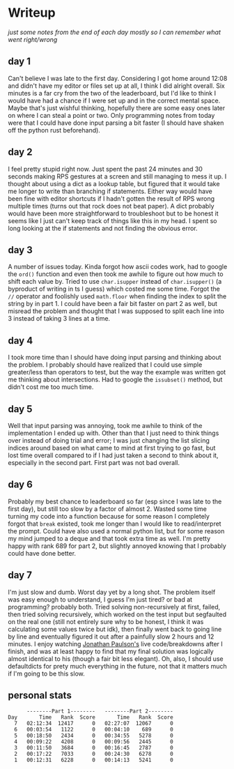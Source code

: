 # Writeup
*just some notes from the end of each day mostly so I can remember what went right/wrong*
## day 1
Can't believe I was late to the first day. Considering I got home around 12:08 and didn't have my editor or files set up at all, I think I did alright overall. Six minutes is a far cry from the two of the leaderboard, but I'd like to think I would have had a chance if I were set up and in the correct mental space. Maybe that's just wishful thinking, hopefully there are some easy ones later on where I can steal a point or two. Only programming notes from today were that I could have done input parsing a bit faster (I should have shaken off the python rust beforehand). 
## day 2
I feel pretty stupid right now. Just spent the past 24 minutes and 30 seconds making RPS gestures at a screen and still managing to mess it up. I thought about using a dict as a lookup table, but figured that it would take me longer to write than branching if statements. Either way would have been fine with editor shortcuts if I hadn't gotten the result of RPS wrong multiple times (turns out that rock does not beat paper). A dict probably would have been more straightforward to troubleshoot but to be honest it seems like I just can't keep track of things like this in my head. I spent so long looking at the if statements and not finding the obvious error. 
## day 3
A number of issues today. Kinda forgot how ascii codes work, had to google the `ord()` function and even then took me awhile to figure out how much to shift each value by. Tried to use `char.isupper` instead of `char.isupper()` (a byproduct of writing in ts I guess) which costed me some time. Forgot the `//` operator and foolishly used `math.floor` when finding the index to split the string by in part 1. I could have been a fair bit faster on part 2 as well, but misread the problem and thought that I was supposed to split each line into 3 instead of taking 3 lines at a time.
## day 4
I took more time than I should have doing input parsing and thinking about the problem. I probably should have realized that I could use simple greater/less than operators to test, but the way the example was written got me thinking about intersections. Had to google the `issubset()` method, but didn't cost me too much time. 
## day 5
Well that input parsing was annoying, took me awhile to think of the implementation I ended up with. Other than that I just need to think things over instead of doing trial and error; I was just changing the list slicing indices around based on what came to mind at first trying to go fast, but lost time overall compared to if I had just taken a second to think about it, especially in the second part. First part was not bad overall. 
## day 6
Probably my best chance to leaderboard so far (esp since I was late to the first day), but still too slow by a factor of almost 2. Wasted some time turning my code into a function because for some reason I completely forgot that `break` existed, took me longer than I would like to read/interpret the prompt. Could have also used a normal python list, but for some reason my mind jumped to a deque and that took extra time as well. I'm pretty happy with rank 689 for part 2, but slightly annoyed knowing that I probably could have done better. 
## day 7
I'm just slow and dumb. Worst day yet by a long shot. The problem itself was easy enough to understand, I guess I'm just tired? or bad at programming? probably both. Tried solving non-recursively at first, failed, then tried solving recursively, which worked on the test input but segfaulted on the real one (still not entirely sure why to be honest, I think it was calculating some values twice but idk), then finally went back to going line by line and eventually figured it out after a painfully slow 2 hours and 12 minutes. I enjoy watching [Jonathan Paulson's](https://www.youtube.com/watch?v=ZPM5xclRInk) live code/breakdowns after I finish, and was at least happy to find that my final solution was logically almost identical to his (though a fair bit less elegant). Oh, also, I should use defaultdicts for prety much everything in the future, not that it matters much if I'm going to be this slow.
## personal stats
```
      --------Part 1--------   --------Part 2--------
Day       Time   Rank  Score       Time   Rank  Score
  7   02:12:34  12417      0   02:27:07  12067      0
  6   00:03:54   1122      0   00:04:10    689      0
  5   00:18:50   2434      0   00:34:55   5278      0
  4   00:09:22   4208      0   00:09:56   2445      0
  3   00:11:50   3684      0   00:16:45   2787      0
  2   00:17:22   7033      0   00:24:30   6278      0
  1   00:12:31   6228      0   00:14:13   5241      0
```